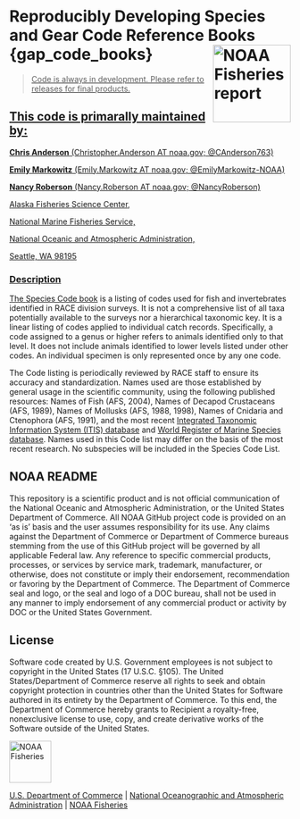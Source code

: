 # Reproducibly Developing Species and Gear Code Reference Books {gap_code_books} <a href={https://afsc-gap-products.github.io/gap_code_books}><img src="https://user-images.githubusercontent.com/75965120/194981561-345f5828-3658-4ad6-9205-d51879dae8b7.png" align="right" width=139 height=139 alt="NOAA Fisheries report" />

> Code is always in development. Please refer to releases for final products. 

## This code is primarally maintained by:

**Chris Anderson** (Christopher.Anderson AT noaa.gov; @CAnderson763)

**Emily Markowitz** (Emily.Markowitz AT noaa.gov; @EmilyMarkowitz-NOAA)

**Nancy Roberson** (Nancy.Roberson AT noaa.gov; @NancyRoberson)

Alaska Fisheries Science Center,

National Marine Fisheries Service,

National Oceanic and Atmospheric Administration,

Seattle, WA 98195

### Description

The [Species Code book](https://www.fisheries.noaa.gov/resource/document/groundfish-survey-species-code-manual-and-data-codes-manual) is a listing of codes used for fish and invertebrates identified in RACE division surveys. It is not a comprehensive list of all taxa potentially available to the surveys nor a hierarchical taxonomic key. It is a linear listing of codes applied to individual catch records. Specifically, a code assigned to a genus or higher refers to animals identified only to that level. It does not include animals identified to lower levels listed under other codes. An individual specimen is only represented once by any one code.

The Code listing is periodically reviewed by RACE staff to ensure its accuracy and standardization. Names used are those established by general usage in the scientific community, using the following published resources: Names of Fish (AFS, 2004), Names of Decapod Crustaceans (AFS, 1989), Names of Mollusks (AFS, 1988, 1998), Names of Cnidaria and Ctenophora (AFS, 1991), and the most recent [Integrated Taxonomic Information System (ITIS) database](https://www.itis.gov/) and [World Register of Marine Species database](http://www.marinespecies.org/). Names used in this Code list may differ on the basis of the most recent research. No subspecies will be included in the Species Code List.   

## NOAA README

This repository is a scientific product and is not official
communication of the National Oceanic and Atmospheric Administration, or
the United States Department of Commerce. All NOAA GitHub project code
is provided on an ‘as is’ basis and the user assumes responsibility for
its use. Any claims against the Department of Commerce or Department of
Commerce bureaus stemming from the use of this GitHub project will be
governed by all applicable Federal law. Any reference to specific
commercial products, processes, or services by service mark, trademark,
manufacturer, or otherwise, does not constitute or imply their
endorsement, recommendation or favoring by the Department of Commerce.
The Department of Commerce seal and logo, or the seal and logo of a DOC
bureau, shall not be used in any manner to imply endorsement of any
commercial product or activity by DOC or the United States Government.

## License

Software code created by U.S. Government employees is not subject to
copyright in the United States (17 U.S.C. §105). The United
States/Department of Commerce reserve all rights to seek and obtain
copyright protection in countries other than the United States for
Software authored in its entirety by the Department of Commerce. To this
end, the Department of Commerce hereby grants to Recipient a
royalty-free, nonexclusive license to use, copy, and create derivative
works of the Software outside of the United States.

<img src="https://raw.githubusercontent.com/nmfs-general-modeling-tools/nmfspalette/main/man/figures/noaa-fisheries-rgb-2line-horizontal-small.png" height="75" alt="NOAA Fisheries">

[U.S. Department of Commerce](https://www.commerce.gov/) | [National
Oceanographic and Atmospheric Administration](https://www.noaa.gov) |
[NOAA Fisheries](https://www.fisheries.noaa.gov/)
